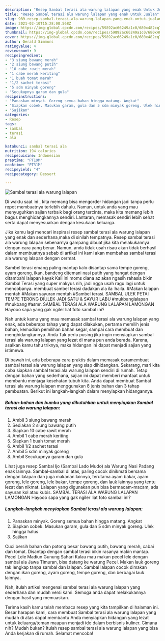 ```yaml
---
description: "Resep Sambal terasi ala warung lalapan yang enak Untuk Jualan"
title: "Resep Sambal terasi ala warung lalapan yang enak Untuk Jualan"
slug: 989-resep-sambal-terasi-ala-warung-lalapan-yang-enak-untuk-jualan
date: 2021-02-10T15:28:08.568Z
image: https://img-global.cpcdn.com/recipes/59892ac66249a1c0/680x482cq70/sambal-terasi-ala-warung-lalapan-foto-resep-utama.jpg
thumbnail: https://img-global.cpcdn.com/recipes/59892ac66249a1c0/680x482cq70/sambal-terasi-ala-warung-lalapan-foto-resep-utama.jpg
cover: https://img-global.cpcdn.com/recipes/59892ac66249a1c0/680x482cq70/sambal-terasi-ala-warung-lalapan-foto-resep-utama.jpg
author: Gerald Simmons
ratingvalue: 4
reviewcount: 9
recipeingredient:
- "3 siung bawang merah"
- "2 siung bawang putih"
- "10 cabe rawit merah"
- "1 cabe merah keriting"
- "1 buah tomat merah"
- "1/2 sachet terasi"
- "5 sdm minyak goreng"
- "Secukupnya garam dan gula"
recipeinstructions:
- "Panaskan minyak. Goreng semua bahan hingga matang. Angkat"
- "Siapkan cobek. Masukan garam, gula dan 5 sdm minyak goreng. Ulek hingga halus"
- "Sajikan"
categories:
- Resep
tags:
- sambal
- terasi
- ala

katakunci: sambal terasi ala 
nutrition: 194 calories
recipecuisine: Indonesian
preptime: "PT19M"
cooktime: "PT31M"
recipeyield: "4"
recipecategory: Dessert

---
```



![Sambal terasi ala warung lalapan](https://img-global.cpcdn.com/recipes/59892ac66249a1c0/680x482cq70/sambal-terasi-ala-warung-lalapan-foto-resep-utama.jpg)

Di waktu  saat ini , kita memang bisa mengorder hidangan jadi tanpa perlu repot membuatnya terlebih dahulu. Namun, untuk anda yang mau menyuguhkan sajian terbaik bagi orang tercinta, maka kita memang lebih bagus menghidangkannya sendiri. Lantaran, memasak sendiri lebih sehat serta dapat menyesuaikan dengan kesukaan keluarga.

Jika kamu lagi mencari inspirasi resep sambal terasi ala warung lalapan yang enak dan sederhana,maka di sinilah tempatnya. Resep sambal terasi ala warung lalapan  sebenarnya gampang dibuat jika kita melakukannya dengan cara yang benar. Namun, anda tidak usah risau akan tidak berhasil dalam membuatnya 
sebab di artikel ini kami akan membahas sambal terasi ala warung lalapan dengan cermat.  

Sambel terasi emang paling mantap kalo disantap sama tempe goreng, ayam goreng, ikan, bandeng ditemani nasi putih yang hangat dengan ditambahi lalapan kayak Kali ini moms diana az akan ngasih rahasia bikin Sambal Terasi yang super makyus nih, jadi ngga usah ragu lagi untuk mencobanya. membuat sambel terasi dadakan ala ila lhaila. #Makan lalapan mentah #Makan sayuran mentah #Sambel terasi. SAMBAL ULEK PETAI TEMPE TERONG DIULEK JADI SATU &amp; SAYUR LABU #mukbanglalapan #mukbang #asmr. SAMBAL TERASI ALA WARUNG LALAPAN LAMONGAN Hayooo sapa yang gak ngiler liat foto sambal ini?

Nah untuk kamu yang mau memasak sambal terasi ala warung lalapan yang enak, ada beberapa tahap yang dapat dilakukan, pertama memilih jenis bahan, kemudian pemilihan bahan segar, sampai cara membuat dan menghidangkannya. Anda Tak perlu pusing jika ingin menyiapkan sambal terasi ala warung lalapan yang lezat di mana pun anda berada. Karena, asalkan kamu  tahu triknya, maka hidangan ini dapat menjadi sajian yang istimewa.

Di bawah ini, ada beberapa cara praktis  dalam memasak caramembuat sambal terasi ala warung lalapan yang siap dihidangkan. Sekarang, mari kita coba siapkan sambal terasi ala warung lalapan sendiri di rumah. Tetap dengan bahan yang sederhana, sajian ini dapat memberi manfaat untuk membantu menjaga kesehatan tubuh kita. Anda dapat membuat Sambal terasi ala warung lalapan menggunakan 8 jenis bahan dan 3 tahap pembuatan. Berikut ini langkah-langkah dalam menyiapkan hidangannya.

<!--inarticleads1-->

##### Bahan-bahan dan bumbu yang dibutuhkan untuk menyiapkan Sambal terasi ala warung lalapan:

1. Ambil 3 siung bawang merah
1. Sediakan 2 siung bawang putih
1. Siapkan 10 cabe rawit merah
1. Ambil 1 cabe merah keriting
1. Siapkan 1 buah tomat merah
1. Ambil 1/2 sachet terasi
1. Ambil 5 sdm minyak goreng
1. Ambil Secukupnya garam dan gula


Lihat juga resep Sambal Ijo (Sambal Lado Mudo) ala Warung Nasi Padang enak lainnya. Sambal-sambal di atas, paling cocok dinikmati bersama dengan lalapan dan juga makanan lainnya, terutama ayam bakar, ayam goreng, lele goreng, lele bakar, tempe goreng, dan lauk lainnya yang tentu lezat dan nikmat. Lalapan yang digunakan pun bisa bermacam-macam, ada sayuran kol atau kubis. SAMBAL TERASI ALA WARUNG LALAPAN LAMONGAN Hayooo sapa yang gak ngiler liat foto sambal ini? 

<!--inarticleads2-->

##### Langkah-langkah menyiapkan Sambal terasi ala warung lalapan:

1. Panaskan minyak. Goreng semua bahan hingga matang. Angkat
1. Siapkan cobek. Masukan garam, gula dan 5 sdm minyak goreng. Ulek hingga halus
1. Sajikan


Cuci bersih bahan dan potong besar bawang putih, bawang merah, cabai dan tomat. Disantap dengan sambal terasi bikin rasanya makin mantap. Pecel Lele Madiun Gunung Sahari Kalau mau makan pecel lele dengan sambal ala Jawa Timuran, bisa datang ke warung Pecel. Makan lauk goreng tak lengkap tanpa sambal dan lalapan. Sambal lalapan cocok dimakan dengan ikan goreng, ayam goreng, tempe goreng, dan berbagai lauk lainnya. 

Nah, itulah artikel mengenai  sambal terasi ala warung lalapan  yang sederhana dan mudah versi kami. Semoga anda dapat melakukannya dengan hasil yang memuaskan. 

Terima kasih kamu telah membaca resep yang kita tampilkan di halaman ini. Besar harapan kami, cara membuat  Sambal terasi ala warung lalapan yang mudah di atas dapat membantu Anda menyiapkan hidangan yang lezat untuk keluarga/teman maupun menjadi ide dalam berbisnis kuliner. Gimana nih? Mudah bukan? Itulah resep sambal terasi ala warung lalapan yang bisa Anda kerjakan di rumah. Selamat mencoba!

